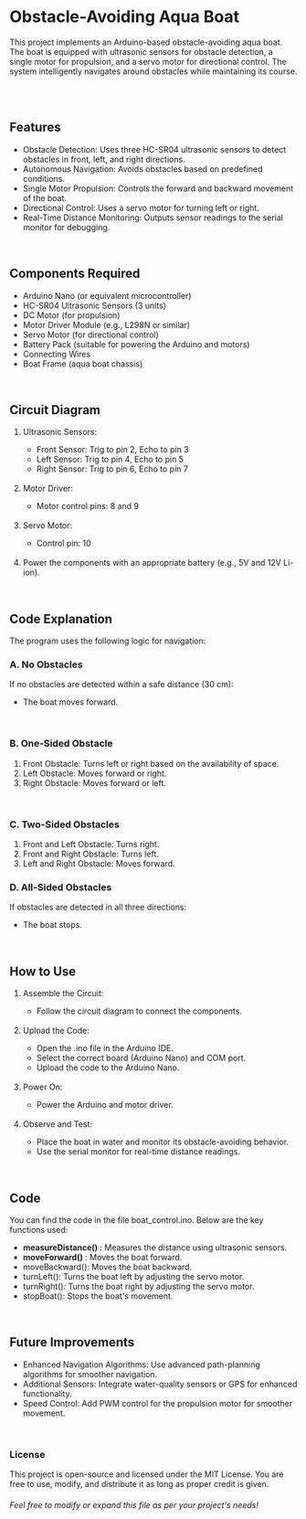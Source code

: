 <h1>Obstacle-Avoiding Aqua Boat</h1>
<p>
  This project implements an Arduino-based obstacle-avoiding aqua boat. The boat is equipped with ultrasonic sensors for obstacle detection, a single motor for propulsion, and a servo motor for directional control. The system intelligently navigates around obstacles while maintaining its course.
</p>
<br>
<br>

<h2>Features</h2>
<ul>
  <li>
    Obstacle Detection: Uses three HC-SR04 ultrasonic sensors to detect obstacles in front, left, and right directions.
  </li>
  <li>
    Autonomous Navigation: Avoids obstacles based on predefined conditions.
  </li>
  <li>
    Single Motor Propulsion: Controls the forward and backward movement of the boat.
  </li>
  <li>
    Directional Control: Uses a servo motor for turning left or right.
  </li>
  <li>
    Real-Time Distance Monitoring: Outputs sensor readings to the serial monitor for debugging.
  </li>
</ul>
<br>


<h2>Components Required</h2>
<ul>
  <li>
    Arduino Nano (or equivalent microcontroller)
  </li>
  <li>
    HC-SR04 Ultrasonic Sensors (3 units)
  </li>
  <li>
    DC Motor (for propulsion)
  </li>
  <li>
    Motor Driver Module (e.g., L298N or similar)
  </li>
  <li>
    Servo Motor (for directional control)
  </li>
  <li>
    Battery Pack (suitable for powering the Arduino and motors)
  </li>
  <li>
    Connecting Wires
  </li>
  <li>
    Boat Frame (aqua boat chassis)
  </li>
</ul>
<br>


<h2>Circuit Diagram</h2>
<ol>
  <li>
    Ultrasonic Sensors:
  </li>
  <ul>
    <li>
      Front Sensor: Trig to pin 2, Echo to pin 3
    </li>
    <li>
      Left Sensor: Trig to pin 4, Echo to pin 5
    </li>
    <li>
      Right Sensor: Trig to pin 6, Echo to pin 7
    </li>
  </ul><br>
  <li>Motor Driver:</li>
  <ul><li>Motor control pins: 8 and 9</li></ul><br>
  <li>Servo Motor:</li>
  <ul><li>Control pin: 10</li></ul>  <br>
  <li>Power the components with an appropriate battery (e.g., 5V and 12V Li-ion).</li>
</ol>
<br>


<h2>Code Explanation</h2>
The program uses the following logic for navigation:

<h3>A. No Obstacles</h3>
If no obstacles are detected within a safe distance (30 cm):
<ul><li>The boat moves forward.</li></ul><br>

<h3>B. One-Sided Obstacle</h3>
<ol>
  <li>
    Front Obstacle: Turns left or right based on the availability of space.
  </li>
  <li>
    Left Obstacle: Moves forward or right.
  </li>
  <li>
    Right Obstacle: Moves forward or left.
  </li>
</ol><br>


<h3>C. Two-Sided Obstacles</h3>
<ol>
  <li>
    Front and Left Obstacle: Turns right.
  </li>
  <li>
    Front and Right Obstacle: Turns left.
  </li>
  <li>
    Left and Right Obstacle: Moves forward.
  </li>
</ol>



<h3>D. All-Sided Obstacles</h3>
If obstacles are detected in all three directions:
<ul><li>The boat stops.</li></ul><br>



<h2>How to Use</h2>
<ol>
  <li>Assemble the Circuit:</li>
  <ul><li>Follow the circuit diagram to connect the components.</li></ul>
  <br>
  <li>Upload the Code:</li>
  <ul>
    <li>Open the .ino file in the Arduino IDE.</li>
    <li>Select the correct board (Arduino Nano) and COM port.</li>
    <li>Upload the code to the Arduino Nano.</li>
  </ul><br>
  <li>Power On:</li>
  <ul><li>Power the Arduino and motor driver.</li></ul>
  <br>

  <li>Observe and Test:</li>
  <ul>
    <li>
      Place the boat in water and monitor its obstacle-avoiding behavior.
    </li>
    <li>
      Use the serial monitor for real-time distance readings.
    </li>
  </ul>
</ol>
<br>


<h2>Code</h2>
You can find the code in the file boat_control.ino. Below are the key functions used:

<ul>
  <li>
    <strong>measureDistance()</strong>
    : Measures the distance using ultrasonic sensors.
  </li>
  <li>
    <b>moveForward()</b>
    : Moves the boat forward.
  </li>
  <li>
    moveBackward(): Moves the boat backward.
  </li>
  <li>
    turnLeft(): Turns the boat left by adjusting the servo motor.
  </li>
  <li>
    turnRight(): Turns the boat right by adjusting the servo motor.
  </li>
  <li>
    stopBoat(): Stops the boat's movement.
  </li>
</ul>
<br>


<h2>Future Improvements</h2>
<ul>
  <li>
    Enhanced Navigation Algorithms: Use advanced path-planning algorithms for smoother navigation.
  </li>
  <li>
    Additional Sensors: Integrate water-quality sensors or GPS for enhanced functionality.
  </li>
  <li>
    Speed Control: Add PWM control for the propulsion motor for smoother movement.
  </li>
</ul><br>


<h3>License</h3>
This project is open-source and licensed under the MIT License. You are free to use, modify, and distribute it as long as proper credit is given.
<br>

<h6>Feel free to modify or expand this file as per your project's needs!</h6>






